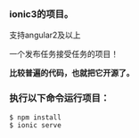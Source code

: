 ### ionic3的项目。

支持angular2及以上

一个发布任务接受任务的项目！

**比较普遍的代码，也就把它开源了。**



### 执行以下命令运行项目：

```bash
$ npm install
$ ionic serve
```